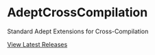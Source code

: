 # AdeptCrossCompilation
Standard Adept Extensions for Cross-Compilation

[View Latest Releases](https://github.com/IsaacShelton/AdeptCrossCompilation/releases/)
